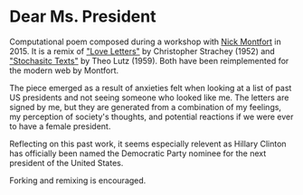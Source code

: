 # Dear Ms. President
Computational poem composed during a workshop with [Nick Montfort](http://nickm.com/) in 2015. It is a remix of ["Love Letters"](http://nickm.com/memslam/love_letters.html) by Christopher Strachey (1952) and ["Stochasitc Texts"](http://nickm.com/memslam/stochastic_texts.html) by Theo Lutz (1959). Both have been reimplemented for the modern web by Montfort.

The piece emerged as a result of anxieties felt when looking at a list of past US presidents and not seeing someone who looked like me. The letters are signed by me, but they are generated from a combination of my feelings, my perception of society's thoughts, and potential reactions if we were ever to have a female president.

Reflecting on this past work, it seems especially relevent as Hillary Clinton has officially been named the Democratic Party nominee for the next president of the United States.

Forking and remixing is encouraged.
